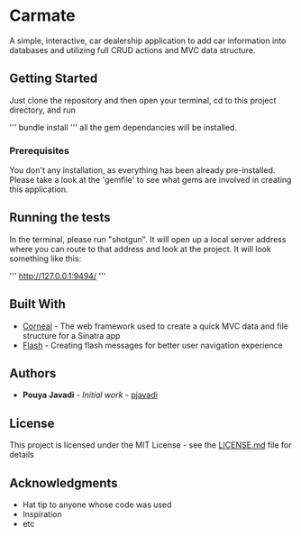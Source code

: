
# Carmate

A simple, interactive, car dealership application to add car information into databases and utilizing full CRUD actions and MVC data structure.

## Getting Started

Just clone the repository and then open your terminal, cd to this project directory, and run 

'''
bundle install
'''
all the gem dependancies will be installed. 

### Prerequisites

You don't any installation, as everything has been already pre-installed. Please take a look at the 'gemfile' to see what gems are involved in creating this application. 


## Running the tests

In the terminal, please run "shotgun". It will open up a local server address where you can route to that address and look at the project. It will look something like this:

'''
http://127.0.0.1:9494/
'''



## Built With

* [Corneal](https://github.com/thebrianemory/corneal) - The web framework used to create a quick MVC data and file structure for a Sinatra app
* [Flash](https://github.com/SFEley/sinatra-flash) - Creating flash messages for better user navigation experience 


## Authors

* **Pouya Javadi** - *Initial work* - [pjavadi](https://github.com/pjavadi84)

## License

This project is licensed under the MIT License - see the [LICENSE.md](LICENSE.md) file for details

## Acknowledgments

* Hat tip to anyone whose code was used
* Inspiration
* etc

